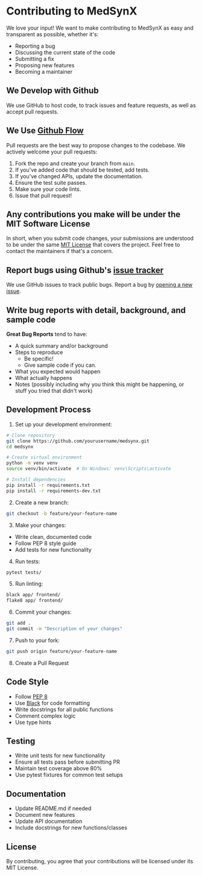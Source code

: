 # Contributing to MedSynX

We love your input! We want to make contributing to MedSynX as easy and transparent as possible, whether it's:

- Reporting a bug
- Discussing the current state of the code
- Submitting a fix
- Proposing new features
- Becoming a maintainer

## We Develop with Github

We use GitHub to host code, to track issues and feature requests, as well as accept pull requests.

## We Use [Github Flow](https://guides.github.com/introduction/flow/index.html)

Pull requests are the best way to propose changes to the codebase. We actively welcome your pull requests:

1. Fork the repo and create your branch from `main`.
2. If you've added code that should be tested, add tests.
3. If you've changed APIs, update the documentation.
4. Ensure the test suite passes.
5. Make sure your code lints.
6. Issue that pull request!

## Any contributions you make will be under the MIT Software License

In short, when you submit code changes, your submissions are understood to be under the same [MIT License](http://choosealicense.com/licenses/mit/) that covers the project. Feel free to contact the maintainers if that's a concern.

## Report bugs using Github's [issue tracker](https://github.com/yourusername/medsynx/issues)

We use GitHub issues to track public bugs. Report a bug by [opening a new issue](https://github.com/yourusername/medsynx/issues/new).

## Write bug reports with detail, background, and sample code

**Great Bug Reports** tend to have:

- A quick summary and/or background
- Steps to reproduce
  - Be specific!
  - Give sample code if you can.
- What you expected would happen
- What actually happens
- Notes (possibly including why you think this might be happening, or stuff you tried that didn't work)

## Development Process

1. Set up your development environment:
```bash
# Clone repository
git clone https://github.com/yourusername/medsynx.git
cd medsynx

# Create virtual environment
python -m venv venv
source venv/bin/activate  # On Windows: venv\Scripts\activate

# Install dependencies
pip install -r requirements.txt
pip install -r requirements-dev.txt
```

2. Create a new branch:
```bash
git checkout -b feature/your-feature-name
```

3. Make your changes:
- Write clean, documented code
- Follow PEP 8 style guide
- Add tests for new functionality

4. Run tests:
```bash
pytest tests/
```

5. Run linting:
```bash
black app/ frontend/
flake8 app/ frontend/
```

6. Commit your changes:
```bash
git add .
git commit -m "Description of your changes"
```

7. Push to your fork:
```bash
git push origin feature/your-feature-name
```

8. Create a Pull Request

## Code Style

- Follow [PEP 8](https://www.python.org/dev/peps/pep-0008/)
- Use [Black](https://github.com/psf/black) for code formatting
- Write docstrings for all public functions
- Comment complex logic
- Use type hints

## Testing

- Write unit tests for new functionality
- Ensure all tests pass before submitting PR
- Maintain test coverage above 80%
- Use pytest fixtures for common test setups

## Documentation

- Update README.md if needed
- Document new features
- Update API documentation
- Include docstrings for new functions/classes

## License

By contributing, you agree that your contributions will be licensed under its MIT License. 